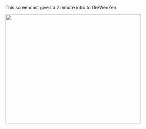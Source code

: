 This screencast gives a 2 minute intro to GivWenZen.

<a href='http://www.youtube.com/watch?feature=player_embedded&v=c1W0tYMMoiw' target='_blank'><img src='http://img.youtube.com/vi/c1W0tYMMoiw/0.jpg' width='425' height=344 /></a>